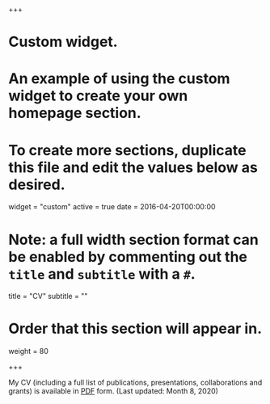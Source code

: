 +++
# Custom widget.
# An example of using the custom widget to create your own homepage section.
# To create more sections, duplicate this file and edit the values below as desired.
widget = "custom"
active = true
date = 2016-04-20T00:00:00

# Note: a full width section format can be enabled by commenting out the `title` and `subtitle` with a `#`.
title = "CV"
subtitle = ""

# Order that this section will appear in.
weight = 80

+++

My CV (including a full list of publications, presentations, collaborations and grants) is available in [PDF](/content/CV/BCUER_CV.pdf) form. (Last updated: Month 8, 2020)
